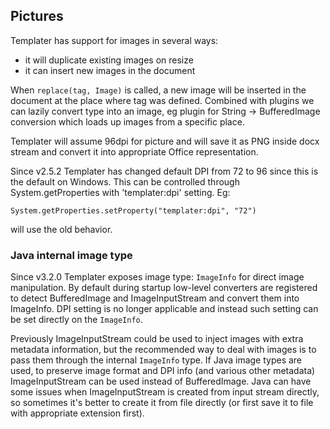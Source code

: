 ## Pictures

Templater has support for images in several ways:

 * it will duplicate existing images on resize
 * it can insert new images in the document

When `replace(tag, Image)` is called, a new image will be inserted in the document at the place where tag was defined.
Combined with plugins we can lazily convert type into an image, eg plugin for String -> BufferedImage conversion which loads up images from a specific place.

Templater will assume 96dpi for picture and will save it as PNG inside docx stream and convert it into appropriate Office representation.

Since v2.5.2 Templater has changed default DPI from 72 to 96 since this is the default on Windows.
This can be controlled through System.getProperties with 'templater:dpi' setting. Eg:

    System.getProperties.setProperty("templater:dpi", "72")

will use the old behavior.

### Java internal image type

Since v3.2.0 Templater exposes image type: `ImageInfo` for direct image manipulation.
By default during startup low-level converters are registered to detect BufferedImage and ImageInputStream and convert them into ImageInfo.
DPI setting is no longer applicable and instead such setting can be set directly on the `ImageInfo`.

Previously ImageInputStream could be used to inject images with extra metadata information, but the recommended way to deal with images is to pass them through the internal `ImageInfo` type.
If Java image types are used, to preserve image format and DPI info (and various other metadata) ImageInputStream can be used instead of BufferedImage.
Java can have some issues when ImageInputStream is created from input stream directly, so sometimes it's better to create it from file directly (or first save it to file with appropriate extension first).
